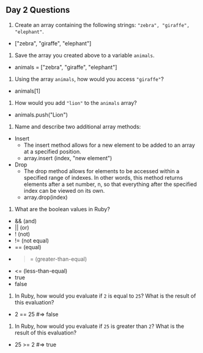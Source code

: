 ## Day 2 Questions

1. Create an array containing the following strings: `"zebra", "giraffe", "elephant"`.

* ["zebra", "giraffe", "elephant"]

1. Save the array you created above to a variable `animals`.

* animals = ["zebra", "giraffe", "elephant"]

1. Using the array `animals`, how would you access `"giraffe"`?

* animals[1]

1. How would you add `"lion"` to the `animals` array?

* animals.push("Lion")

1. Name and describe two additional array methods:

* Insert
    * The insert method allows for a new element to be added to an array at a specified position.
    * array.insert (index, "new element")
* Drop
    * The drop method allows for elements to be accessed within a specified range of indexes. In other words, this method returns elements after a set number, n, so that everything after the specified index can be viewed on its own.
    * array.drop(index)

1. What are the boolean values in Ruby?

* && (and)
* || (or)
* ! (not)
* != (not equal)
* == (equal)
* >= (greater-than-equal)
* <= (less-than-equal)
* true
* false

1. In Ruby, how would you evaluate if `2` is equal to `25`? What is the result of this evaluation?

* 2 == 25 #=> false

1. In Ruby, how would you evaluate if `25` is greater than `2`? What is the result of this evaluation?

* 25 >= 2 #=> true
